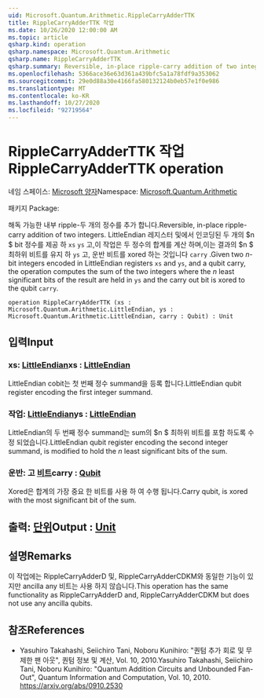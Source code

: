 ```yaml
---
uid: Microsoft.Quantum.Arithmetic.RippleCarryAdderTTK
title: RippleCarryAdderTTK 작업
ms.date: 10/26/2020 12:00:00 AM
ms.topic: article
qsharp.kind: operation
qsharp.namespace: Microsoft.Quantum.Arithmetic
qsharp.name: RippleCarryAdderTTK
qsharp.summary: Reversible, in-place ripple-carry addition of two integers. Given two $n$-bit integers encoded in LittleEndian registers `xs` and `ys`, and a qubit carry, the operation computes the sum of the two integers where the $n$ least significant bits of the result are held in `ys` and the carry out bit is xored to the qubit `carry`.
ms.openlocfilehash: 5366ace36e63d361a439bfc5a1a78fdf9a353062
ms.sourcegitcommit: 29e0d88a30e4166fa580132124b0eb57e1f0e986
ms.translationtype: MT
ms.contentlocale: ko-KR
ms.lasthandoff: 10/27/2020
ms.locfileid: "92719564"
---
```

# <a name="ripplecarryadderttk-operation"></a><span data-ttu-id="9f20c-102">RippleCarryAdderTTK 작업</span><span class="sxs-lookup"><span data-stu-id="9f20c-102">RippleCarryAdderTTK operation</span></span>

<span data-ttu-id="9f20c-103">네임 스페이스: [Microsoft 양자](xref:Microsoft.Quantum.Arithmetic)</span><span class="sxs-lookup"><span data-stu-id="9f20c-103">Namespace: [Microsoft.Quantum.Arithmetic](xref:Microsoft.Quantum.Arithmetic)</span></span>

<span data-ttu-id="9f20c-104">패키지 [](https://nuget.org/packages/)</span><span class="sxs-lookup"><span data-stu-id="9f20c-104">Package: [](https://nuget.org/packages/)</span></span>


<span data-ttu-id="9f20c-105">해독 가능한 내부 ripple-두 개의 정수를 추가 합니다.</span><span class="sxs-lookup"><span data-stu-id="9f20c-105">Reversible, in-place ripple-carry addition of two integers.</span></span>
<span data-ttu-id="9f20c-106">LittleEndian 레지스터 및에서 인코딩된 두 개의 $n $ bit 정수를 제공 하 `xs` `ys` 고,이 작업은 두 정수의 합계를 계산 하며,이는 결과의 $n $ 최하위 비트를 유지 하 `ys` 고, 운반 비트를 xored 하는 것입니다 `carry` .</span><span class="sxs-lookup"><span data-stu-id="9f20c-106">Given two $n$-bit integers encoded in LittleEndian registers `xs` and `ys`, and a qubit carry, the operation computes the sum of the two integers where the $n$ least significant bits of the result are held in `ys` and the carry out bit is xored to the qubit `carry`.</span></span>

```qsharp
operation RippleCarryAdderTTK (xs : Microsoft.Quantum.Arithmetic.LittleEndian, ys : Microsoft.Quantum.Arithmetic.LittleEndian, carry : Qubit) : Unit
```


## <a name="input"></a><span data-ttu-id="9f20c-107">입력</span><span class="sxs-lookup"><span data-stu-id="9f20c-107">Input</span></span>

### <a name="xs--littleendian"></a><span data-ttu-id="9f20c-108">xs: [LittleEndian](xref:Microsoft.Quantum.Arithmetic.LittleEndian)</span><span class="sxs-lookup"><span data-stu-id="9f20c-108">xs : [LittleEndian](xref:Microsoft.Quantum.Arithmetic.LittleEndian)</span></span>

<span data-ttu-id="9f20c-109">LittleEndian cobit는 첫 번째 정수 summand을 등록 합니다.</span><span class="sxs-lookup"><span data-stu-id="9f20c-109">LittleEndian qubit register encoding the first integer summand.</span></span>


### <a name="ys--littleendian"></a><span data-ttu-id="9f20c-110">작업: [LittleEndian](xref:Microsoft.Quantum.Arithmetic.LittleEndian)</span><span class="sxs-lookup"><span data-stu-id="9f20c-110">ys : [LittleEndian](xref:Microsoft.Quantum.Arithmetic.LittleEndian)</span></span>

<span data-ttu-id="9f20c-111">LittleEndian의 두 번째 정수 summand는 sum의 $n $ 최하위 비트를 포함 하도록 수정 되었습니다.</span><span class="sxs-lookup"><span data-stu-id="9f20c-111">LittleEndian qubit register encoding the second integer summand, is modified to hold the $n$ least significant bits of the sum.</span></span>


### <a name="carry--qubit"></a><span data-ttu-id="9f20c-112">운반: 고 [비트](xref:microsoft.quantum.lang-ref.qubit)</span><span class="sxs-lookup"><span data-stu-id="9f20c-112">carry : [Qubit](xref:microsoft.quantum.lang-ref.qubit)</span></span>

<span data-ttu-id="9f20c-113">Xored은 합계의 가장 중요 한 비트를 사용 하 여 수행 됩니다.</span><span class="sxs-lookup"><span data-stu-id="9f20c-113">Carry qubit, is xored with the most significant bit of the sum.</span></span>



## <a name="output--unit"></a><span data-ttu-id="9f20c-114">출력: [단위](xref:microsoft.quantum.lang-ref.unit)</span><span class="sxs-lookup"><span data-stu-id="9f20c-114">Output : [Unit](xref:microsoft.quantum.lang-ref.unit)</span></span>



## <a name="remarks"></a><span data-ttu-id="9f20c-115">설명</span><span class="sxs-lookup"><span data-stu-id="9f20c-115">Remarks</span></span>

<span data-ttu-id="9f20c-116">이 작업에는 RippleCarryAdderD 및, RippleCarryAdderCDKM와 동일한 기능이 있지만 ancilla any 비트는 사용 하지 않습니다.</span><span class="sxs-lookup"><span data-stu-id="9f20c-116">This operation has the same functionality as RippleCarryAdderD and, RippleCarryAdderCDKM but does not use any ancilla qubits.</span></span>

## <a name="references"></a><span data-ttu-id="9f20c-117">참조</span><span class="sxs-lookup"><span data-stu-id="9f20c-117">References</span></span>

- <span data-ttu-id="9f20c-118">Yasuhiro Takahashi, Seiichiro Tani, Noboru Kunihiro: "퀀텀 추가 회로 및 무제한 팬 아웃", 퀀텀 정보 및 계산, Vol. 10, 2010.</span><span class="sxs-lookup"><span data-stu-id="9f20c-118">Yasuhiro Takahashi, Seiichiro Tani, Noboru Kunihiro: "Quantum Addition Circuits and Unbounded Fan-Out", Quantum Information and Computation, Vol. 10, 2010.</span></span>
  https://arxiv.org/abs/0910.2530